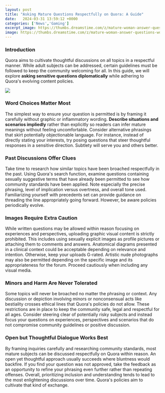 ```yaml
---
layout: post
title: "Asking Mature Questions Respectfully on Quora: A Guide"
date:   2024-03-31 13:59:12 +0000
categories: ['News','Gaming']
excerpt_image: https://thumbs.dreamstime.com/z/mature-woman-answer-questions-worker-sad-women-talking-social-home-70189967.jpg
image: https://thumbs.dreamstime.com/z/mature-woman-answer-questions-worker-sad-women-talking-social-home-70189967.jpg
---
```


### Introduction
Quora aims to cultivate thoughtful discussions on all topics in a respectful manner. While adult subjects can be addressed, certain guidelines must be followed to keep the community welcoming for all. In this guide, we will explore **asking sensitive questions diplomatically** while adhering to Quora's evolving content policies. 

![](https://thumbs.dreamstime.com/z/mature-woman-answer-questions-worker-sad-women-talking-social-home-70189967.jpg)
### Word Choices Matter Most
The simplest way to ensure your question is permitted is by framing it carefully without graphic or inflammatory wording. **Describe situations and scenarios impliedly** rather than explicitly so readers can infer mature meanings without feeling uncomfortable. Consider alternative phrasings that skirt potentially objectionable language. For instance, instead of directly stating your interests, try posing questions that steer thoughtful responses in a sensitive direction. Subtlety will serve you and others better.
### Past Discussions Offer Clues 
Take time to research how similar topics have been broached respectfully in the past. Using Quora's search function, examine questions containing sexually suggestive terms that have already been permitted to see how community standards have been applied. Note especially the precise phrasing, level of implication versus overtness, and overall tone used. Familiarizing yourself with precedents set can provide guidance on threading the line appropriately going forward. However, be aware policies periodically evolve.
### Images Require Extra Caution
While written questions may be allowed within reason focusing on experiences and perspectives, uploading graphic visual content is strictly prohibited. This includes using sexually explicit images as profile pictures or attaching them to comments and answers. Anatomical diagrams presented in a clinical context could be acceptable depending on relevance and intention. Otherwise, keep your uploads G-rated. Artistic nude photographs may also be permitted depending on the specific image and its appropriateness for the forum. Proceed cautiously when including any visual media. 
### Minors and Harm Are Never Tolerated
Some topics will never be broached no matter the phrasing or context. Any discussion or depiction involving minors or nonconsensual acts like bestiality crosses ethical lines that Quora's policies do not allow. These restrictions are in place to keep the community safe, legal and respectful for all ages. Consider steering clear of potentially risky subjects and instead focus your questions on experiences, perspectives and scenarios that do not compromise community guidelines or positive discussion.
### Open but Thoughtful Dialogue Works Best
By framing inquiries carefully and researching community standards, most mature subjects can be discussed respectfully on Quora within reason. An open yet thoughtful approach usually succeeds where bluntness would backfire. If you find your question was not approved, take the feedback as an opportunity to refine your phrasing even further rather than repeating offenses. Overall, prioritizing inclusion and understanding tends to lead to the most enlightening discussions over time. Quora's policies aim to cultivate that kind of exchange.